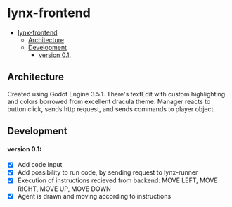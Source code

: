 # lynx-frontend

- [lynx-frontend](#lynx-frontend)
  - [Architecture](#architecture)
  - [Development](#development)
      - [version 0.1:](#version-01)

## Architecture
Created using Godot Engine 3.5.1.
There's textEdit with custom highlighting and colors borrowed from excellent dracula theme.
Manager reacts to button click, sends http request, and sends commands to player object.

## Development

#### version 0.1:

- [X] Add code input
- [X] Add possibility to run code, by sending request to lynx-runner
- [X] Execution of instructions recieved from backend: MOVE LEFT, MOVE RIGHT, MOVE UP, MOVE DOWN
- [X] Agent is drawn and moving according to instructions
